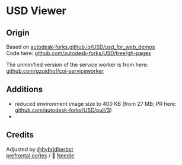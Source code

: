 # USD Viewer

## Origin  
Based on [autodesk-forks.github.io/USD/usd_for_web_demos](https://autodesk-forks.github.io/USD/usd_for_web_demos/)  
Code here: [github.com/autodesk-forks/USD/tree/gh-pages](https://github.com/autodesk-forks/USD/tree/gh-pages)

The unminified version of the service worker is from here: [github.com/gzuidhof/coi-serviceworker](https://github.com/gzuidhof/coi-serviceworker/blob/master/coi-serviceworker.js)  

## Additions  
- reduced environment image size to 400 KB (from 27 MB; PR here: [github.com/autodesk-forks/USD/pull/3](https://github.com/autodesk-forks/USD/pull/3))  
- 

## Credits
Adjusted by [@hybridherbst](https://twitter.com/hybridherbst)  
[prefrontal cortex](https://prefrontalcortex.de) / 🌵 [Needle](https://needle.tools)  